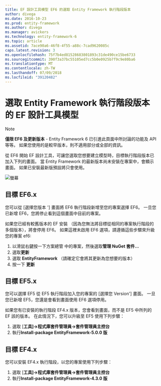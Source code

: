 ```yaml
---
title: EF 設計工具模型 EF6 的選取 Entity Framework 執行階段版本
author: divega
ms.date: 2016-10-23
ms.prod: entity-framework
ms.author: divega
ms.manager: avickers
ms.technology: entity-framework-6
ms.topic: article
ms.assetid: 7ace90a6-46f8-4f55-a88c-7cad9620085c
caps.latest.revision: 3
ms.openlocfilehash: 75f7b4ed81528683801893c31de490ce15be6733
ms.sourcegitcommit: 390f3a37bc55105ed7cc5b0e0925b7f9c9e80ba6
ms.translationtype: MT
ms.contentlocale: zh-TW
ms.lasthandoff: 07/09/2018
ms.locfileid: "39120482"
---
```

# <a name="selecting-entity-framework-runtime-version-for-ef-designer-models"></a>選取 Entity Framework 執行階段版本的 EF 設計工具模型
> [!NOTE]
> **僅限 EF6 及更新版本** - Entity Framework 6 已引進此頁面中所討論的功能及 API 等等。 如果您使用的是較早版本，則不適用部分或全部的資訊。

從 EF6 開始 EF 設計工具，可讓您選取您想要建立模型時，目標執行階段版本已加入下列的畫面。 當 Entity Framework 的最新版本尚未安裝在專案中，會顯示畫面。 如果已安裝最新版預設將只會使用。

![螢幕](~/ef6/media/screen.png)


## <a name="targeting-ef6x"></a>目標 EF6.x

您可以從 [選擇您版本 '] 畫面將 EF6 執行階段新增至您的專案選擇 EF6。 一旦您已新增 EF6，您將停止看到這個畫面中目前的專案。

如果您已經有較舊版本的 EF 安裝 （因為您無法將目標從相同的專案執行階段的多個版本），將會停用 EF6。 如果這裡未啟用 EF6 選項，請遵循這些步驟來升級您的專案 ef6:

1.  以滑鼠右鍵按一下方案總管 中的專案，然後選取**管理 NuGet 套件...**
2.  選取**更新**
3.  選取  **EntityFramework** （請確定它會將其更新為您想要的版本）
4.  按一下 **更新**

 

## <a name="targeting-ef5x"></a>目標 EF5.x

您可以選擇 EF5 從 EF5 執行階段加入您的專案的 [選擇您 Version'] 畫面。 一旦您已新增 EF5，您還是會看到畫面使用 EF6 選項停用。

如果您有已安裝的執行階段 EF4.x 版本，您會看到畫面，而不是 EF5 中所列的 EF 該的版本。 在此情況下，您可以升級至 EF5 使用下列步驟：

1.  選取 [**工具]-&gt;程式庫套件管理員-&gt;套件管理員主控台**
2.  執行**Install-package EntityFramework-5.0.0 版**

 

## <a name="targeting-ef4x"></a>目標 EF4.x

您可以安裝 EF4.x 執行階段，以您的專案使用下列步驟：

1.  選取 [**工具]-&gt;程式庫套件管理員-&gt;套件管理員主控台**
2.  執行**Install-package EntityFramework-4.3.0 版**
